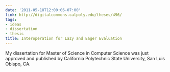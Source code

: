 ```yaml
---
date: '2011-05-18T12:00:06-07:00'
link: http://digitalcommons.calpoly.edu/theses/496/
tags:
- ideas
- dissertation
- thesis
title: Interoperation for Lazy and Eager Evaluation
---
```


My dissertation for Master of Science in Computer Science was just approved and published by California Polytechnic State University, San Luis Obispo, CA.
